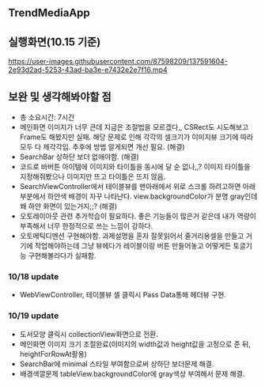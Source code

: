 ## TrendMediaApp

## 실행화면(10.15 기준)

https://user-images.githubusercontent.com/87598209/137591604-2e93d2ad-5253-43ad-ba3e-e7432e2e7f16.mp4



## 보완 및 생각해봐야할 점
* 총 소요시간: 7시간
* 메인화면 이미지가 너무 큰데 지금은 조절법을 모르겠다,, CSRect도 시도해보고 Frame도 해봤지만 실패. 해당 문제로 인해 각각의 셀크기가 이미지뷰 크기에 따라 모두 다 제각각임. 추후에 방법 알게되면 개선 필요. (해결)
* SearchBar 상하단 보더 없애야함. (해결)
* 코드로 바버튼 아이템에 이미지와 타이틀을 동시에 달 순 없나,,? 이미지 타이틀을 지정해줘봤으나 이미지만 뜨고 타이틀은 뜨지 않음.
* SearchViewController에서 테이블뷰를 맨아래에서 위로 스크롤 하려고하면 아래부분에서 하얀색 배경이 자꾸 나타난다. view.backgroundColor가 분명 gray인데 왜 하얀 화면이 있는거지;;? (해결)
* 오토레이아웃 관련 추가학습이 필요하다. 좋은 기능들이 많은거 같은데 내가 역량이 부족해서 너무 한정적으로 쓰는 느낌이 강하다.
* 오토메틱디멘션 구현해야함. 과제설명을 혼자 잘못읽어서 줄거리용셀을 만들고 거기에 작업해야하는데 그냥 뷰에다가 레이블이랑 버튼 만들어놓고 어떻게든 토글기능 구현해볼라다가 실패함.

### 10/18 update
* WebViewController, 테이블뷰 셀 클릭시 Pass Data통해 헤더뷰 구현.

### 10/19 update
* 도서모양 클릭시 collectionView화면으로 전환.
* 메인화면 이미지 크기 조절완료(이미지의 width값과 height값을 고정으로 준 뒤, heightForRowAt활용)
* SearchBar에 minimal 스타일 부여함으로써 상하단 보더문제 해결.
* 배경색깔문제 tableView.backgroundColor에 gray색상 부여해서 문제 해결.
